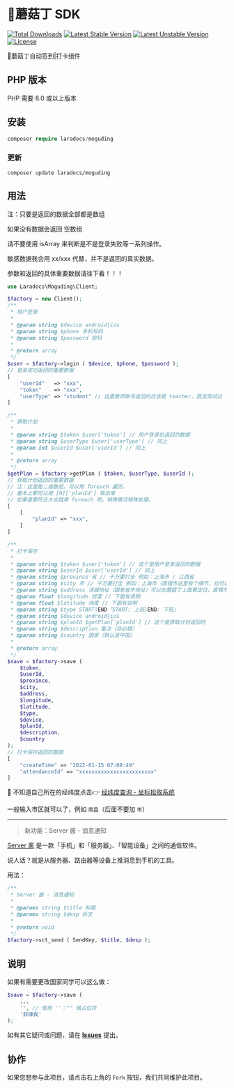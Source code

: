 # 🍄蘑菇丁 SDK
[![Total Downloads](https://poser.pugx.org/laradocs/moguding/d/total.svg)](https://packagist.org/packages/laradocs/moguding)
[![Latest Stable Version](https://poser.pugx.org/laradocs/moguding/v/stable.svg)](https://packagist.org/packages/laradocs/moguding)
[![Latest Unstable Version](https://poser.pugx.org/laradocs/moguding/v/unstable.svg)](https://packagist.org/packages/laradocs/moguding)
[![License](https://poser.pugx.org/laradocs/moguding/license.svg)](https://packagist.org/packages/laradocs/moguding)

🍄蘑菇丁自动签到|打卡组件

## PHP 版本
PHP 需要 8.0 或以上版本

## 安装

```php
composer require laradocs/moguding
```

### 更新

```
composer update laradocs/moguding
```

## 用法

注：只要是返回的数据全部都是数组

如果没有数据会返回 空数组

请不要使用 isArray 来判断是不是登录失败等一系列操作。

敏感数据我会用 xx/xxx 代替，并不是返回的真实数据。

参数和返回的具体重要数据请往下看！！！


```php
use Laradocs\Moguding\Client;

$factory = new Client();
/**
 * 用户登录
 * 
 * @param string $device android|ios
 * @param string $phone 手机号码
 * @param string $password 密码
 * 
 * @return array
 */
$user = $factory->login ( $device, $phone, $password );
// 登录成功返回的重要数据
[
    "userId"   => "xxx",
    "token"    => "xxx",
    "userType" => "student" // 这里教师账号返回的应该是 teacher，我没测试过
]

/**
 * 获取计划
 * 
 * @param string $token $user['token'] // 用户登录后返回的数据
 * @param string $userType $user['userType'] // 同上
 * @param int $userId $user['userId'] // 同上
 * 
 * @return array
 */
$getPlan = $factory->getPlan ( $token, $userType, $userId );
// 获取计划返回的重要数据
// 注：这里是二维数组，可以用 foreach 遍历。
// 基本上都可以用 [0]['planId'] 取出来
// 如果是要符合大众就用 foreach 吧，特殊情况特殊处理。
[
    [
        "planId" => "xxx",
    ]
]

/**
 * 打卡保存
 * 
 * @param string $token $user['token'] // 这个是用户登录返回的数据
 * @param string $userId $user['userId'] // 同上
 * @param string $province 省 // 千万要打全 例如：上海市 / 江西省
 * @param string $city 市 // 千万要打全 例如：上海市（直辖市这里有个细节，也可以直接用 $province 变量） / 南昌市
 * @param string $address 详细地址（国家省市地址）可以在蘑菇丁上面看定位，直辖市的话就不要加省或市(例：国家省/市xx区地址)省和市二选一
 * @param float $longitude 经度 // 下面有说明
 * @param float $latitude 纬度 // 下面有说明
 * @param string $type START|END「START: 上班|END: 下班」
 * @param string $device android|ios
 * @param string $planId $getPlan['planId'] // 这个是获取计划返回的
 * @param string $description 备注（非必填）
 * @param string $country 国家（默认是中国）
 * 
 * @return array
 */
$save = $factory->save (
    $token,
    $userId,
    $province,
    $city,
    $address,
    $longitude,
    $latitude,
    $type,
    $device,
    $planId,
    $description,
    $country
);
// 打卡保存返回的数据
[
    "createTime" => "2022-01-15 07:08:49"
    "attendanceId" => "xxxxxxxxxxxxxxxxxxxxxxxx"
]
```

 📍 不知道自己所在的经纬度点击👉 [经纬度查询 - 坐标拾取系统](https://jingweidu.bmcx.com)

一般输入市区就可以了，例如 `南昌`（后面不要加 `市`）

---

> 新功能：Server 酱 - 消息通知

[Server 酱](https://sct.ftqq.com) 是一款「手机」和「服务器」、「智能设备」之间的通信软件。

说人话？就是从服务器、路由器等设备上推消息到手机的工具。

用法：

```php
/**
 * Server 酱 - 消息通知
 * 
 * @params string $title 标题
 * @params string $desp 后文
 * 
 * @return void
 */
$factory->sct_send ( SendKey, $title, $desp );
```

## 说明

如果有需要更改国家同学可以这么做：

```php
$save = $factory->save (
    ...
    '', // 使用 ''｜"" 做占位符
    '菲律宾'
);
```

如有其它疑问或问题，请在 **[Issues](https://github.com/laradocs/php-moguding-sdk/issues)** 提出。

## 协作

如果您想参与此项目，请点击右上角的 `Fork` 按钮，我们共同维护此项目。
